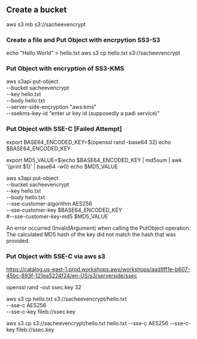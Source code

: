 ## Create a bucket

aws s3 mb s3://sacheevencrypt

### Create a file and Put Object with encrpytion SS3-S3

echo "Hello World" > hello.txt
aws s3 cp hello.txt  s3://sacheevencrypt

### Put Object with encryption of SS3-KMS

aws s3api put-object \
--bucket sacheevencrypt \
--key hello.txt \
--body hello.txt \
--server-side-encryption "aws:kms" \
--ssekms-key-id "enter ur key id (supposedly a padi service)"

### Put Object with SSE-C [Failed Attempt]

export BASE64_ENCODED_KEY=$(openssl rand -base64 32)
echo  $BASE64_ENCODED_KEY

export MD5_VALUE=$(echo $BASE64_ENCODED_KEY | md5sum | awk '{print $1}' | base64 -w0)
echo  $MD5_VALUE

aws s3api put-object \
--bucket sacheevencrypt \
--key hello.txt \
--body hello.txt \
--sse-customer-algorithm AES256 \
--sse-customer-key $BASE64_ENCODED_KEY \
#--sse-customer-key-md5 $MD5_VALUE

An error occurred (InvalidArgument) when calling the PutObject operation: The calculated MD5 hash of the key did not match the hash that was provided.

### Put Object with SSE-C via aws s3

https://catalog.us-east-1.prod.workshops.aws/workshops/aad9ff1e-b607-45bc-893f-121ea5224f24/en-US/s3/serverside/ssec


openssl rand -out ssec.key 32

aws s3 cp hello.txt s3://sacheevencrypt/hello.txt \
--sse-c AES256 \
--sse-c-key fileb://ssec.key

aws s3 cp s3://sacheevencrypt/hello.txt hello.txt --sse-c AES256 --sse-c-key fileb://ssec.key